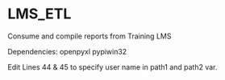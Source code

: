 # LMS_ETL
Consume and compile reports from Training LMS

Dependencies:
  openpyxl
  pypiwin32
  
  
  Edit Lines 44 & 45 to specify user name in path1 and path2 var.

